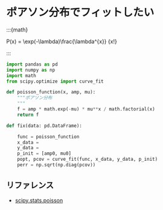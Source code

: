 # ポアソン分布でフィットしたい

:::{math}

P(x) = \exp(-\lambda)\frac{\lambda^{x}} {x!}

:::

```python
import pandas as pd
import numpy as np
import math
from scipy.optimize import curve_fit

def poisson_function(x, amp, mu):
    """ポアソン分布
    """
    f = amp * math.exp(-mu) * mu**x / math.factorial(x)
    return f

def fix(data: pd.DataFrame):

    func = poisson_function
    x_data =
    y_data =
    p_init = [amp0, mu0]
    popt, pcov = curve_fit(func, x_data, y_data, p_init)
    perr = np.sqrt(np.diag(pcov))
```

## リファレンス

- [scipy.stats.poisson](https://docs.scipy.org/doc/scipy/reference/generated/scipy.stats.poisson.html)
